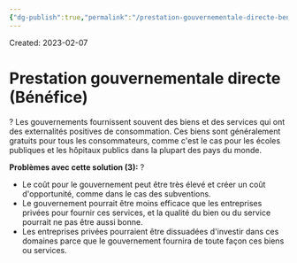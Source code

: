 ```yaml
---
{"dg-publish":true,"permalink":"/prestation-gouvernementale-directe-benefice/","tags":["economy","gardenEntry","gardenEntry","gardenEntry","gardenEntry","gardenEntry","gardenEntry","gardenEntry","gardenEntry","gardenEntry"]}
---
```


Created: 2023-02-07

# Prestation gouvernementale directe (Bénéfice)
?
Les gouvernements fournissent souvent des biens et des services qui ont des externalités positives de consommation. Ces biens sont généralement gratuits pour tous les consommateurs, comme c'est le cas pour les écoles publiques et les hôpitaux publics dans la plupart des pays du monde.
<!--SR:!2023-09-22,138,250-->

**Problèmes avec cette solution (3):**
?
-   Le coût pour le gouvernement peut être très élevé et créer un coût d'opportunité, comme dans le cas des subventions.
-   Le gouvernement pourrait être moins efficace que les entreprises privées pour fournir ces services, et la qualité du bien ou du service pourrait ne pas être aussi bonne.
-   Les entreprises privées pourraient être dissuadées d'investir dans ces domaines parce que le gouvernement fournira de toute façon ces biens ou services.
<!--SR:!2023-11-20,175,250-->